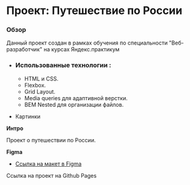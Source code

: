 # Проект: Путешествие по России

### Обзор
Данный проект создан в рамках обучения по специальности "Веб-разработчик" на курсах Яндекс.практикум 

* ### Использованные технологии :

    * HTML и CSS.
    * Flexbox.
    * Grid Layout.
    * Media queries для адаптивной верстки.
    * BEM Nested для организации файлов.

* Картинки

**Интро**

Проект о путешествии по России.

**Figma**

* [Ссылка на макет в Figma](https://www.figma.com/file/5S2WSbEFL6awjVWJ0NWL8Q/Sprint-3_-Russia-_-desktop-mobile?node-id=28503%3A0)

Ссылка на проект на Github Pages  